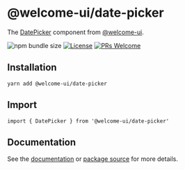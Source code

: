 # @welcome-ui/date-picker

The [DatePicker](https://welcome-ui.com/components/date-picker) component from [@welcome-ui](https://welcome-ui.com).

![npm bundle size](https://img.shields.io/bundlephobia/minzip/@welcome-ui/date-picker) [![License](https://img.shields.io/npm/l/welcome-ui.svg)](https://github.com/WTTJ/welcome-ui/blob/master/LICENSE) [![PRs Welcome](https://img.shields.io/badge/PRs-welcome-mediumspringgreen.svg)](ttps://github.com/WTTJ/welcome-ui/blob/master/CONTRIBUTING.mdx)

## Installation

    yarn add @welcome-ui/date-picker

## Import

    import { DatePicker } from '@welcome-ui/date-picker'

## Documentation

See the [documentation](https://welcome-ui.com/components/date-picker) or [package source](https://github.com/WTTJ/welcome-ui/tree/master/packages/DatePicker) for more details.
